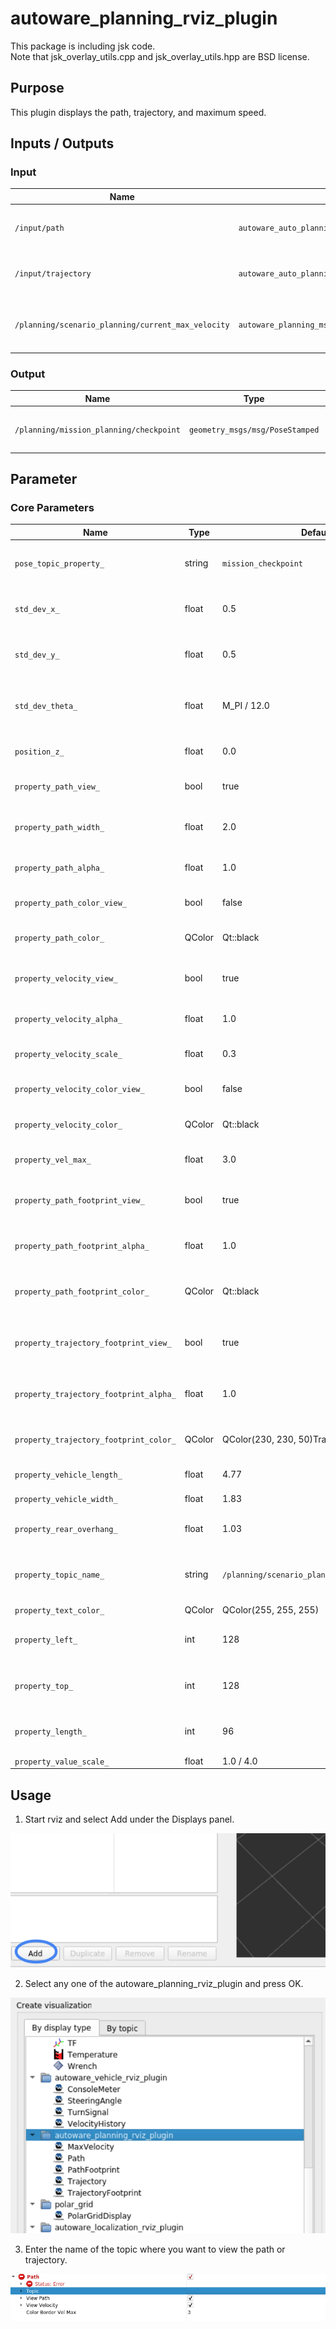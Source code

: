 # autoware_planning_rviz_plugin

This package is including jsk code.  
Note that jsk_overlay_utils.cpp and jsk_overlay_utils.hpp are BSD license.  
## Purpose
This plugin displays the path, trajectory, and maximum speed.  

## Inputs / Outputs
### Input
| Name                                               | Type                                           | Description                                 |
| -------------------------------------------------- | ---------------------------------------------- | ------------------------------------------- |
| `/input/path`                                      | `autoware_auto_planning_msgs::msg::Path`       |  The topic on which to subscribe path       |
| `/input/trajectory`                                | `autoware_auto_planning_msgs::msg::Trajectory` |  The topic on which to subscribe trajectory |
| `/planning/scenario_planning/current_max_velocity` | `autoware_planning_msgs/msg/VelocityLimit`     | The topic on which to publish max velocity  |
### Output
| Name                                    | Type                            | Description                              |
| --------------------------------------- | ------------------------------- | ---------------------------------------- |
| `/planning/mission_planning/checkpoint` | `geometry_msgs/msg/PoseStamped` | The topic on which to publish checkpoint |

## Parameter
### Core Parameters
| Name                                   | Type   | Default Value                                      | Description                                     |
| -------------------------------------- | ------ | -------------------------------------------------- | ----------------------------------------------- |
| `pose_topic_property_`                 | string | `mission_checkpoint`                               | The topic on which to publish checkpoint        |
| `std_dev_x_`                           | float  | 0.5                                                | X standard deviation for initial pose [m]       |
| `std_dev_y_`                           | float  | 0.5                                                | Y standard deviation for initial pose [m]       |
| `std_dev_theta_`                       | float  | M_PI / 12.0                                        | Theta standard deviation for initial pose [rad] |
| `position_z_`                          | float  | 0.0                                                | Z position for initial pose [m]                 |
| `property_path_view_`                  | bool   | true                                               | Use Path property or not                        |
| `property_path_width_`                 | float  | 2.0                                                | Width of Path property [m]                      |
| `property_path_alpha_`                 | float  | 1.0                                                | Alpha of Path property                          |
| `property_path_color_view_`            | bool   | false                                              | Use Constant Color or not                       |
| `property_path_color_`                 | QColor | Qt::black                                          | Color of Path property                          |
| `property_velocity_view_`              | bool   | true                                               | Use Velocity property or not                    |
| `property_velocity_alpha_`             | float  | 1.0                                                | Alpha of Velocity property                      |
| `property_velocity_scale_`             | float  | 0.3                                                | Scale of Velocity property                      |
| `property_velocity_color_view_`        | bool   | false                                              | Use Constant Color or not                       |
| `property_velocity_color_`             | QColor | Qt::black                                          | Color of Velocity property                      |
| `property_vel_max_`                    | float  | 3.0                                                | Max velocity [m/s]                              |
| `property_path_footprint_view_`        | bool   | true                                               | Use Path Footprint property or not              |
| `property_path_footprint_alpha_`       | float  | 1.0                                                | Alpha of Path Footprint property                |
| `property_path_footprint_color_`       | QColor | Qt::black                                          | Color of Path Footprint property                |
| `property_trajectory_footprint_view_`  | bool   | true                                               | Use Trajectory Footprint property or not        |
| `property_trajectory_footprint_alpha_` | float  | 1.0                                                | Alpha of Trajectory Footprint property          |
| `property_trajectory_footprint_color_` | QColor | QColor(230, 230, 50)Trajectory                     | Color of Trajectory Footprint property          |
| `property_vehicle_length_`             | float  | 4.77                                               | Vehicle length [m]                              |
| `property_vehicle_width_`              | float  | 1.83                                               | Vehicle width [m]                               |
| `property_rear_overhang_`              | float  | 1.03                                               | Rear overhang [m]                               |
| `property_topic_name_`                 | string | `/planning/scenario_planning/current_max_velocity` | The topic on which to subscribe max velocity    |
| `property_text_color_`                 | QColor | QColor(255, 255, 255)                              | Text color                                      |
| `property_left_`                       | int    | 128                                                | Left of the plotter window [px]                 |
| `property_top_`                        | int    | 128                                                | Top of the plotter window [px]                  |
| `property_length_`                     | int    | 96                                                 | Length of the plotter window [px]               |
| `property_value_scale_`                | float  | 1.0 / 4.0                                          | Value scale                                     |

## Usage
1. Start rviz and select Add under the Displays panel.  

![select_add](./images/select_add.png)

2. Select any one of the autoware_planning_rviz_plugin and press OK.  

![select_planning_plugin](./images/select_planning_plugin.png)

3. Enter the name of the topic where you want to view the path or trajectory.  

![select_topic_name](./images/select_topic_name.png)
